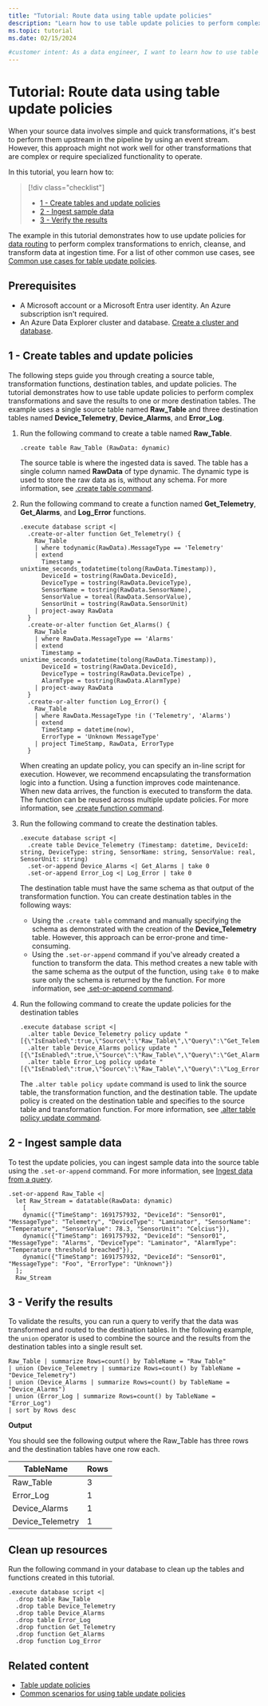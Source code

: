 ```yaml
---
title: "Tutorial: Route data using table update policies"
description: "Learn how to use table update policies to perform complex transformations and save the results to one or more destination tables."
ms.topic: tutorial
ms.date: 02/15/2024

#customer intent: As a data engineer, I want to learn how to use table update policies to perform complex transformations and save the results to one or more destination tables so that I can route data to different tables based on the data content.
---
```

# Tutorial: Route data using table update policies

When your source data involves simple and quick transformations, it's best to perform them upstream in the pipeline by using an event stream. However, this approach might not work well for other transformations that are complex or require specialized functionality to operate.

In this tutorial, you learn how to:

> [!div class="checklist"]
>
> * [1 - Create tables and update policies](#1---create-tables-and-update-policies)
> * [2 - Ingest sample data](#2---ingest-sample-data)
> * [3 - Verify the results](#3---verify-the-results)

The example in this tutorial demonstrates how to use update policies for [data routing](/azure/data-explorer/kusto/management/update-policy-common-use-cases#data-routing) to perform complex transformations to enrich, cleanse, and transform data at ingestion time. For a list of other common use cases, see [Common use cases for table update policies](/azure/data-explorer/kusto/management/update-policy-common-use-cases).

## Prerequisites

* A Microsoft account or a Microsoft Entra user identity. An Azure subscription isn't required.
* An Azure Data Explorer cluster and database. [Create a cluster and database](/azure/data-explorer/create-cluster-and-database).

## 1 - Create tables and update policies

The following steps guide you through creating a source table, transformation functions, destination tables, and update policies. The tutorial demonstrates how to use table update policies to perform complex transformations and save the results to one or more destination tables. The example uses a single source table named **Raw_Table** and three destination tables named **Device_Telemetry**, **Device_Alarms**, and **Error_Log**.

1. Run the following command to create a table named **Raw_Table**.

    ```kusto
    .create table Raw_Table (RawData: dynamic)
    ```

    The source table is where the ingested data is saved. The table has a single column named **RawData** of type dynamic. The dynamic type is used to store the raw data as is, without any schema. For more information, see [.create table command](/azure/data-explorer/kusto/management/create-table-command).

1. Run the following command to create a function named **Get_Telemetry**, **Get_Alarms**, and **Log_Error** functions.

    ```kusto
    .execute database script <|
      .create-or-alter function Get_Telemetry() {
        Raw_Table
        | where todynamic(RawData).MessageType == 'Telemetry'
        | extend
          Timestamp = unixtime_seconds_todatetime(tolong(RawData.Timestamp)),
          DeviceId = tostring(RawData.DeviceId),
          DeviceType = tostring(RawData.DeviceType),
          SensorName = tostring(RawData.SensorName),
          SensorValue = toreal(RawData.SensorValue),
          SensorUnit = tostring(RawData.SensorUnit)
        | project-away RawData
      }
      .create-or-alter function Get_Alarms() {
        Raw_Table
        | where RawData.MessageType == 'Alarms'
        | extend
          Timestamp = unixtime_seconds_todatetime(tolong(RawData.Timestamp)),
          DeviceId = tostring(RawData.DeviceId),
          DeviceType = tostring(RawData.DeviceTpe) ,
          AlarmType = tostring(RawData.AlarmType)
        | project-away RawData
      }
      .create-or-alter function Log_Error() {
        Raw_Table
        | where RawData.MessageType !in ('Telemetry', 'Alarms')
        | extend
          TimeStamp = datetime(now),
          ErrorType = 'Unknown MessageType'
        | project TimeStamp, RawData, ErrorType
      }
    ```

    When creating an update policy, you can specify an in-line script for execution. However, we recommend encapsulating the transformation logic into a function. Using a function improves code maintenance. When new data arrives, the function is executed to transform the data. The function can be reused across multiple update policies. For more information, see [.create function command](/azure/data-explorer/kusto/management/create-function).

1. Run the following command to create the destination tables.

    ```kusto
    .execute database script <|
      .create table Device_Telemetry (Timestamp: datetime, DeviceId: string, DeviceType: string, SensorName: string, SensorValue: real, SensorUnit: string)
      .set-or-append Device_Alarms <| Get_Alarms | take 0
      .set-or-append Error_Log <| Log_Error | take 0
    ```

    The destination table must have the same schema as that output of the transformation function. You can create destination tables in the following ways:

    * Using the `.create table` command and manually specifying the schema as demonstrated with the creation of the **Device_Telemetry** table. However, this approach can be error-prone and time-consuming.
    * Using the `.set-or-append` command if you've already created a function to transform the data. This method creates a new table with the same schema as the output of the function, using `take 0` to make sure only the schema is returned by the function. For more information, see [.set-or-append command](/azure/data-explorer/kusto/management/data-ingestion/ingest-from-query).

1. Run the following command to create the update policies for the destination tables

    ```kusto
    .execute database script <|
      .alter table Device_Telemetry policy update "[{\"IsEnabled\":true,\"Source\":\"Raw_Table\",\"Query\":\"Get_Telemetry\",\"IsTransactional\":false,\"PropagateIngestionProperties\":true,\"ManagedIdentity\":null}]"
      .alter table Device_Alarms policy update "[{\"IsEnabled\":true,\"Source\":\"Raw_Table\",\"Query\":\"Get_Alarms\",\"IsTransactional\":false,\"PropagateIngestionProperties\":true,\"ManagedIdentity\":null}]"
      .alter table Error_Log policy update "[{\"IsEnabled\":true,\"Source\":\"Raw_Table\",\"Query\":\"Log_Error\",\"IsTransactional\":false,\"PropagateIngestionProperties\":true,\"ManagedIdentity\":null}]"
    ```

    The `.alter table policy update` command is used to link the source table, the transformation function, and the destination table. The update policy is created on the destination table and specifies to the source table and transformation function. For more information, see [.alter table policy update command](/azure/data-explorer/kusto/management/alter-table-update-policy-command?context=/fabric/context/context-rta&pivots=fabric).

## 2 - Ingest sample data

To test the update policies, you can ingest sample data into the source table using the `.set-or-append` command. For more information, see [Ingest data from a query](/azure/data-explorer/kusto/management/data-ingestion/ingest-from-query).

```kusto
.set-or-append Raw_Table <|
  let Raw_Stream = datatable(RawData: dynamic)
    [
    dynamic({"TimeStamp": 1691757932, "DeviceId": "Sensor01", "MessageType": "Telemetry", "DeviceType": "Laminator", "SensorName": "Temperature", "SensorValue": 78.3, "SensorUnit": "Celcius"}),
    dynamic({"TimeStamp": 1691757932, "DeviceId": "Sensor01", "MessageType": "Alarms", "DeviceType": "Laminator", "AlarmType": "Temperature threshold breached"}),
    dynamic({"TimeStamp": 1691757932, "DeviceId": "Sensor01", "MessageType": "Foo", "ErrorType": "Unknown"})
  ];
  Raw_Stream
```

## 3 - Verify the results

To validate the results, you can run a query to verify that the data was transformed and routed to the destination tables. In the following example, the `union` operator is used to combine the source and the results from the destination tables into a single result set.

```kusto
Raw_Table | summarize Rows=count() by TableName = "Raw_Table"
| union (Device_Telemetry | summarize Rows=count() by TableName = "Device_Telemetry")
| union (Device_Alarms | summarize Rows=count() by TableName = "Device_Alarms")
| union (Error_Log | summarize Rows=count() by TableName = "Error_Log")
| sort by Rows desc
```

**Output**

You should see the following output where the Raw_Table has three rows and the destination tables have one row each.

| TableName | Rows |
|--|--|
| Raw_Table | 3 |
| Error_Log | 1 |
| Device_Alarms | 1 |
| Device_Telemetry | 1 |

## Clean up resources

Run the following command in your database to clean up the tables and functions created in this tutorial.

```kusto
.execute database script <|
  .drop table Raw_Table
  .drop table Device_Telemetry
  .drop table Device_Alarms
  .drop table Error_Log
  .drop function Get_Telemetry
  .drop function Get_Alarms
  .drop function Log_Error
```

## Related content

* [Table update policies](update-policy.md)
* [Common scenarios for using table update policies](update-policy-common-scenarios.md)
